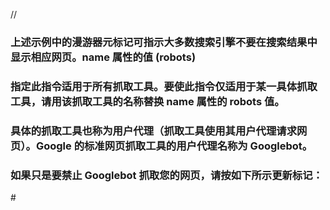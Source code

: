 // <meta name="robots" content="noindex">
### 上述示例中的漫游器元标记可指示大多数搜索引擎不要在搜索结果中显示相应网页。name 属性的值 (robots) 
### 指定此指令适用于所有抓取工具。要使此指令仅适用于某一具体抓取工具，请用该抓取工具的名称替换 name 属性的 robots 值。
### 具体的抓取工具也称为用户代理（抓取工具使用其用户代理请求网页）。Google 的标准网页抓取工具的用户代理名称为 Googlebot。
### 如果只是要禁止 Googlebot 抓取您的网页，请按如下所示更新标记：
#<meta name="googlebot" content="noindex" />
